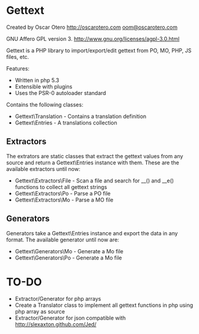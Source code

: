 Gettext
=======

Created by Oscar Otero <http://oscarotero.com> <oom@oscarotero.com>

GNU Affero GPL version 3. http://www.gnu.org/licenses/agpl-3.0.html

Gettext is a PHP library to import/export/edit gettext from PO, MO, PHP, JS files, etc.

Features:

* Written in php 5.3
* Extensible with plugins
* Uses the PSR-0 autoloader standard

Contains the following classes:

* Gettext\Translation - Contains a translation definition
* Gettext\Entries - A translations collection

Extractors
----------

The extrators are static classes that extract the gettext values from any source and return a Gettext\Entries instance with them.
These are the available extractors until now:

* Gettext\Extractors\File - Scan a file and search for __() and __e() functions to collect all gettext strings
* Gettext\Extractors\Po - Parse a PO file
* Gettext\Extractors\Mo - Parse a MO file

Generators
----------

Generators take a Gettext\Entries instance and export the data in any format.
The available generator until now are:

* Gettext\Generators\Mo - Generate a Mo file
* Gettext\Generators\Po - Generate a Mo file

TO-DO
=====

* Extractor/Generator for php arrays
* Create a Translator class to implement all gettext functions in php using php array as source
* Extractor/Generator for json compatible with http://slexaxton.github.com/Jed/